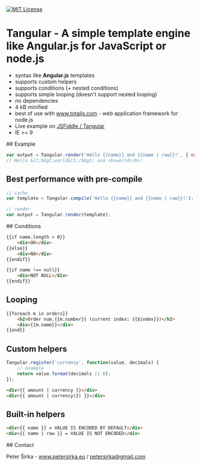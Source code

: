 [![MIT License][license-image]][license-url]
# Tangular - A simple template engine like Angular.js for JavaScript or node.js

- syntax like __Angular.js__ templates
- supports custom helpers
- supports conditions (+ nested conditions)
- supports simple looping (doesn't support nested looping)
- no dependencies
- 4 kB minified
- best of use with www.totaljs.com - web application framework for node.js
- Live example on [JSFiddle / Tangular](http://jsfiddle.net/petersirka/ftfvba65/1/)
- IE >= 9

## Example

```javascript
var output = Tangular.render('Hello {{name}} and {{name | raw}}!', { name: '<b>world</b>' });
// Hello &lt;b&gt;world&lt;/b&gt; and <b>world</b>!
```

## Best performance with pre-compile

```javascript
// cache
var template = Tangular.compile('Hello {{name}} and {{name | raw}}!');

// render
var output = Tangular.render(template);
```

## Conditions

```html
{{if name.length > 0}}
    <div>OK</div>
{{else}}
    <div>NO</div>
{{endif}}
```

```html
{{if name !== null}}
    <div>NOT NULL</div>
{{endif}}
```

## Looping

```html
{{foreach m in orders}}
    <h2>Order num.{{m.number}} (current index: {{$index}})</h2>
    <div>{{m.name}}</div>
{{end}}
```

## Custom helpers

```javascript
Tangular.register('currency', function(value, decimals) {
    // example
    return value.format(decimals || 0);
});
```

```html
<div>{{ amount | currency }}</div>
<div>{{ amount | currency(2) }}</div>
```

## Built-in helpers

```html
<div>{{ name }} = VALUE IS ENCODED BY DEFAULT</div>
<div>{{ name | raw }} = VALUE IS NOT ENCODED</div>
```

## Contact

Peter Širka - www.petersirka.eu / <petersirka@gmail.com>

[license-image]: http://img.shields.io/badge/license-MIT-blue.svg?style=flat
[license-url]: license.txt